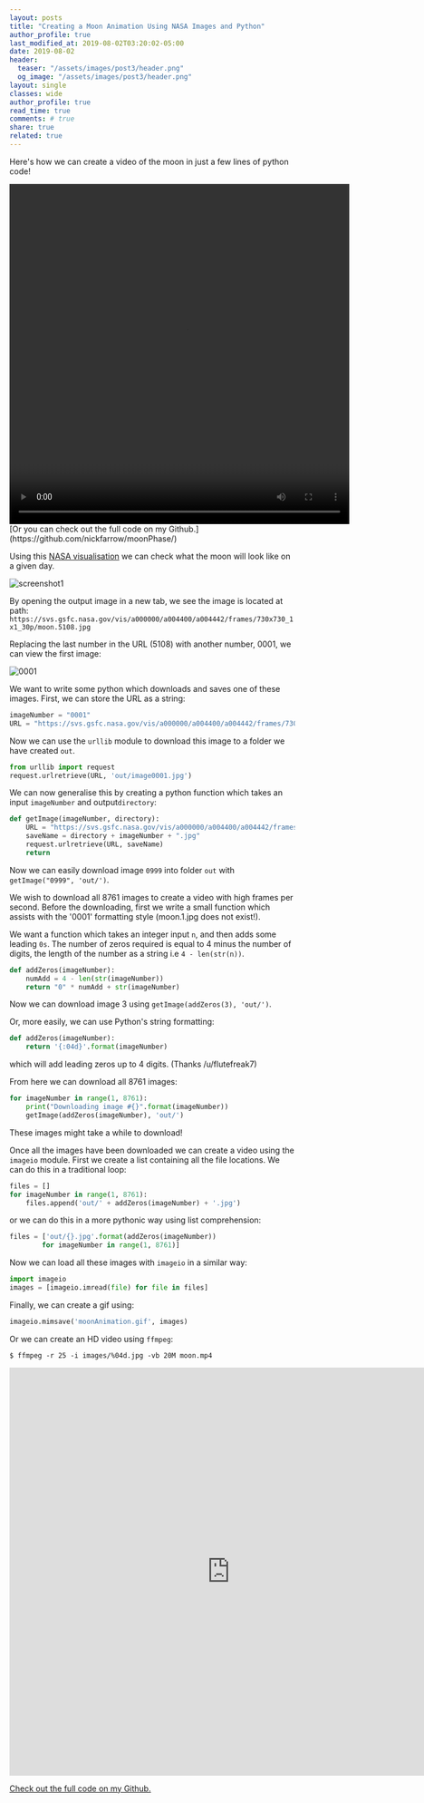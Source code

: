 ```yaml
---
layout: posts
title: "Creating a Moon Animation Using NASA Images and Python"
author_profile: true
last_modified_at: 2019-08-02T03:20:02-05:00
date: 2019-08-02
header:
  teaser: "/assets/images/post3/header.png"
  og_image: "/assets/images/post3/header.png"
layout: single
classes: wide
author_profile: true
read_time: true
comments: # true
share: true
related: true
---
```

Here's how we can create a video of the moon in just a few lines of python code!

<video preload="auto" autoplay="autoplay" loop="loop" style="width: 600px; height: 600px;">
    <source src="http://i.imgur.com/29P2k8Z.mp4" type="video/mp4"></source>
</video>
[Or you can check out the full code on my Github.](https://github.com/nickfarrow/moonPhase/)

Using this [NASA visualisation](https://svs.gsfc.nasa.gov/4442) we can check what the moon will look like on a given day.

![screenshot1](/assets/images/post3/screenshot_1.png)

By opening the output image in a new tab, we see the image is located at path:
`https://svs.gsfc.nasa.gov/vis/a000000/a004400/a004442/frames/730x730_1x1_30p/moon.5108.jpg`

Replacing the last number in the URL (5108) with another number, 0001, we can view the first image:

![0001](https://svs.gsfc.nasa.gov/vis/a000000/a004400/a004442/frames/730x730_1x1_30p/moon.0001.jpg)

We want to write some python which downloads and saves one of these images. First, we can store the URL as a string:
~~~python
imageNumber = "0001"
URL = "https://svs.gsfc.nasa.gov/vis/a000000/a004400/a004442/frames/730x730_1x1_30p/moon.{}.jpg".format(imageNumber)
~~~

Now we can use the `urllib` module to download this image to a folder we have created `out`.
~~~python
from urllib import request
request.urlretrieve(URL, 'out/image0001.jpg')
~~~

We can now generalise this by creating a python function which takes an input `imageNumber` and output`directory`:
~~~python
def getImage(imageNumber, directory):
    URL = "https://svs.gsfc.nasa.gov/vis/a000000/a004400/a004442/frames/730x730_1x1_30p/moon.{}.jpg".format(imageNumber) 
    saveName = directory + imageNumber + ".jpg"
    request.urlretrieve(URL, saveName)
    return
~~~
Now we can easily download image `0999` into folder `out` with `getImage("0999", 'out/')`.

We wish to download all 8761 images to create a video with high frames per second. Before the downloading, first we write a small function which assists with the '0001' formatting style (moon.1.jpg does not exist!). 

We want a function which takes an integer input `n`, and then adds some leading `0s`. The number of zeros required is equal to 4 minus the number of digits, the length of the number as a string i.e `4 - len(str(n))`.

~~~python
def addZeros(imageNumber):
    numAdd = 4 - len(str(imageNumber))
    return "0" * numAdd + str(imageNumber) 
~~~

Now we can download image 3 using `getImage(addZeros(3), 'out/')`.

Or, more easily, we can use Python's string formatting:
~~~python
def addZeros(imageNumber):
    return '{:04d}'.format(imageNumber)
~~~
which will add leading zeros up to 4 digits. (Thanks /u/flutefreak7)

From here we can download all 8761 images:
~~~python
for imageNumber in range(1, 8761):
    print("Downloading image #{}".format(imageNumber))
    getImage(addZeros(imageNumber), 'out/')
~~~
These images might take a while to download!

Once all the images have been downloaded we can create a video using the `imageio` module. First we create a list containing all the file locations. We can do this in a traditional loop:
~~~python
files = []
for imageNumber in range(1, 8761):
    files.append('out/' + addZeros(imageNumber) + '.jpg')
~~~
or we can do this in a more pythonic way using list comprehension:
~~~python
files = ['out/{}.jpg'.format(addZeros(imageNumber)) 
        for imageNumber in range(1, 8761)]
~~~

Now we can load all these images with `imageio` in a similar way:
~~~python
import imageio
images = [imageio.imread(file) for file in files]
~~~

Finally, we can create a gif using:
~~~python
imageio.mimsave('moonAnimation.gif', images)
~~~

Or we can create an HD video using `ffmpeg`:
~~~shell
$ ffmpeg -r 25 -i images/%04d.jpg -vb 20M moon.mp4 
~~~

<iframe width="777" height="720" src="https://www.youtube.com/embed/Cz1ED7FW4dk" frameborder="0" allow="accelerometer; autoplay; encrypted-media; gyroscope; picture-in-picture" allowfullscreen></iframe>

[Check out the full code on my Github.](https://github.com/nickfarrow/moonPhase/)

